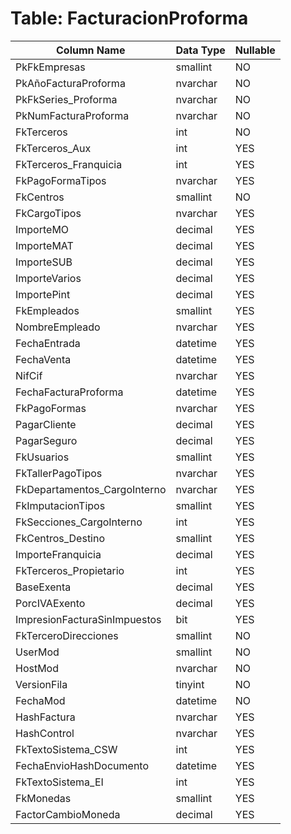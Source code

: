 # Table: FacturacionProforma

| Column Name | Data Type | Nullable |
|-------------|-----------|----------|
| PkFkEmpresas | smallint | NO |
| PkAñoFacturaProforma | nvarchar | NO |
| PkFkSeries_Proforma | nvarchar | NO |
| PkNumFacturaProforma | nvarchar | NO |
| FkTerceros | int | NO |
| FkTerceros_Aux | int | YES |
| FkTerceros_Franquicia | int | YES |
| FkPagoFormaTipos | nvarchar | YES |
| FkCentros | smallint | NO |
| FkCargoTipos | nvarchar | YES |
| ImporteMO | decimal | YES |
| ImporteMAT | decimal | YES |
| ImporteSUB | decimal | YES |
| ImporteVarios | decimal | YES |
| ImportePint | decimal | YES |
| FkEmpleados | smallint | YES |
| NombreEmpleado | nvarchar | YES |
| FechaEntrada | datetime | YES |
| FechaVenta | datetime | YES |
| NifCif | nvarchar | YES |
| FechaFacturaProforma | datetime | YES |
| FkPagoFormas | nvarchar | YES |
| PagarCliente | decimal | YES |
| PagarSeguro | decimal | YES |
| FkUsuarios | smallint | YES |
| FkTallerPagoTipos | nvarchar | YES |
| FkDepartamentos_CargoInterno | nvarchar | YES |
| FkImputacionTipos | smallint | YES |
| FkSecciones_CargoInterno | int | YES |
| FkCentros_Destino | smallint | YES |
| ImporteFranquicia | decimal | YES |
| FkTerceros_Propietario | int | YES |
| BaseExenta | decimal | YES |
| PorcIVAExento | decimal | YES |
| ImpresionFacturaSinImpuestos | bit | YES |
| FkTerceroDirecciones | smallint | NO |
| UserMod | smallint | NO |
| HostMod | nvarchar | NO |
| VersionFila | tinyint | NO |
| FechaMod | datetime | NO |
| HashFactura | nvarchar | YES |
| HashControl | nvarchar | YES |
| FkTextoSistema_CSW | int | YES |
| FechaEnvioHashDocumento | datetime | YES |
| FkTextoSistema_EI | int | YES |
| FkMonedas | smallint | YES |
| FactorCambioMoneda | decimal | YES |
